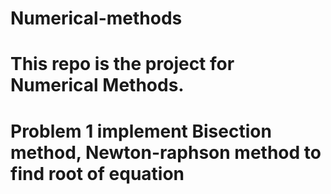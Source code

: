 # Numerical-methods
# This repo is the project for Numerical Methods.
# Problem 1 implement Bisection method, Newton-raphson method to find root of equation
